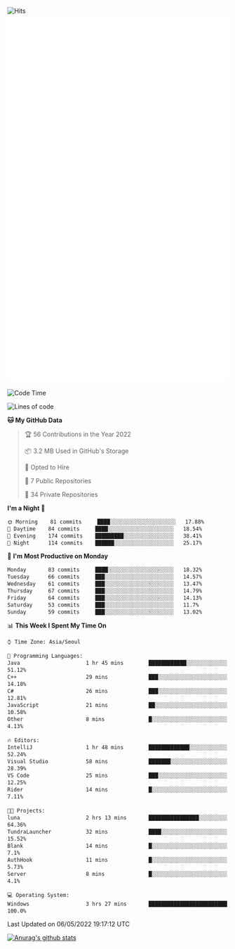 ![Hits](https://hits.seeyoufarm.com/api/count/incr/badge.svg?url=https%3A%2F%2Fgithub.com%2Fkokose1234&count_bg=%2379C83D&title_bg=%23555555&icon=apple.svg&icon_color=%23E7E7E7&title=hits&edge_flat=false)
<br/>
![Metrics](https://github.com/kokose1234/kokose1234/blob/main/github-metrics.svg)

<!--START_SECTION:waka-->
![Code Time](http://img.shields.io/badge/Code%20Time-631%20hrs%2050%20mins-blue)

![Lines of code](https://img.shields.io/badge/From%20Hello%20World%20I%27ve%20Written-2%20Million%20lines%20of%20code-blue)

**🐱 My GitHub Data** 

> 🏆 56 Contributions in the Year 2022
 > 
> 📦 3.2 MB Used in GitHub's Storage 
 > 
> 💼 Opted to Hire
 > 
> 📜 7 Public Repositories 
 > 
> 🔑 34 Private Repositories  
 > 
**I'm a Night 🦉** 

```text
🌞 Morning    81 commits     ████░░░░░░░░░░░░░░░░░░░░░   17.88% 
🌆 Daytime    84 commits     ████░░░░░░░░░░░░░░░░░░░░░   18.54% 
🌃 Evening    174 commits    █████████░░░░░░░░░░░░░░░░   38.41% 
🌙 Night      114 commits    ██████░░░░░░░░░░░░░░░░░░░   25.17%

```
📅 **I'm Most Productive on Monday** 

```text
Monday       83 commits     ████░░░░░░░░░░░░░░░░░░░░░   18.32% 
Tuesday      66 commits     ███░░░░░░░░░░░░░░░░░░░░░░   14.57% 
Wednesday    61 commits     ███░░░░░░░░░░░░░░░░░░░░░░   13.47% 
Thursday     67 commits     ███░░░░░░░░░░░░░░░░░░░░░░   14.79% 
Friday       64 commits     ███░░░░░░░░░░░░░░░░░░░░░░   14.13% 
Saturday     53 commits     ███░░░░░░░░░░░░░░░░░░░░░░   11.7% 
Sunday       59 commits     ███░░░░░░░░░░░░░░░░░░░░░░   13.02%

```


📊 **This Week I Spent My Time On** 

```text
⌚︎ Time Zone: Asia/Seoul

💬 Programming Languages: 
Java                     1 hr 45 mins        ████████████░░░░░░░░░░░░░   51.12% 
C++                      29 mins             ███░░░░░░░░░░░░░░░░░░░░░░   14.18% 
C#                       26 mins             ███░░░░░░░░░░░░░░░░░░░░░░   12.81% 
JavaScript               21 mins             ██░░░░░░░░░░░░░░░░░░░░░░░   10.58% 
Other                    8 mins              █░░░░░░░░░░░░░░░░░░░░░░░░   4.13%

🔥 Editors: 
IntelliJ                 1 hr 48 mins        █████████████░░░░░░░░░░░░   52.24% 
Visual Studio            58 mins             ███████░░░░░░░░░░░░░░░░░░   28.39% 
VS Code                  25 mins             ███░░░░░░░░░░░░░░░░░░░░░░   12.25% 
Rider                    14 mins             █░░░░░░░░░░░░░░░░░░░░░░░░   7.11%

🐱‍💻 Projects: 
luna                     2 hrs 13 mins       ████████████████░░░░░░░░░   64.36% 
TundraLauncher           32 mins             ████░░░░░░░░░░░░░░░░░░░░░   15.52% 
Blank                    14 mins             █░░░░░░░░░░░░░░░░░░░░░░░░   7.1% 
AuthHook                 11 mins             █░░░░░░░░░░░░░░░░░░░░░░░░   5.73% 
Server                   8 mins              █░░░░░░░░░░░░░░░░░░░░░░░░   4.1%

💻 Operating System: 
Windows                  3 hrs 27 mins       █████████████████████████   100.0%

```


 Last Updated on 06/05/2022 19:17:12 UTC
<!--END_SECTION:waka-->

[![Anurag's github stats](https://github-readme-stats.vercel.app/api?username=kokose1234&theme=dracula)](https://github.com/anuraghazra/github-readme-stats)



	
